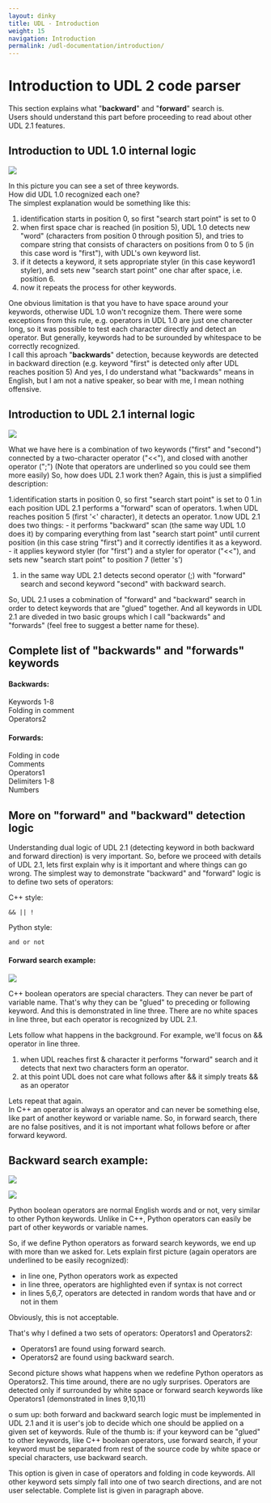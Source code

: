 ```yaml
---
layout: dinky
title: UDL - Introduction
weight: 15
navigation: Introduction
permalink: /udl-documentation/introduction/
---
```


Introduction to UDL 2 code parser
=================================

This section explains what "__backward__" and "__forward__" search is.    
Users should understand this part before proceeding to read about other UDL 2.1 features.


## Introduction to UDL 1.0 internal logic

![](/images/introduction_01.png)


In this picture you can see a set of three keywords.   
How did UDL 1.0 recognized each one?    
The simplest explanation would be something like this:

1. identification starts in position 0, so first "search start point" is set to 0
1. when first space char is reached (in position 5), UDL 1.0 detects new "word" (characters from position 0 through position 5), and tries to compare string that consists of characters on positions from 0 to 5 (in this case word is "first"), with UDL's own keyword list.
1. if it detects a keyword, it sets appropriate styler (in this case keyword1 styler), and sets new "search start point" one char after space, i.e. position 6.
1. now it repeats the process for other keywords.


One obvious limitation is that you have to have space around your keywords, otherwise UDL 1.0 won't recognize them. 
There were some exceptions from this rule, e.g. operators in UDL 1.0 are just one charecter long, 
so it was possible to test each character directly and detect an operator. But generally, keywords had to be 
surounded by whitespace to be correctly recognized.   
I call this aproach "__backwards__" detection, because keywords are detected in backward direction 
(e.g. keyword "first" is detected only after UDL reaches position 5)
And yes, I do understand what "backwards" means in English, but I am not a native speaker, so bear with me, 
I mean nothing offensive.

## Introduction to UDL 2.1 internal logic

![](/images/introduction_02.png)

What we have here is a combination of two keywords ("first" and "second") connected by a two-character operator ("<<"), and closed with another operator (";") (Note that operators are underlined so you could see them more easily)
So, how does UDL 2.1 work then?
Again, this is just a simplified description:

1.identification starts in position 0, so first "search start point" is set to 0
1.in each position UDL 2.1 performs a "forward" scan of operators.
1.when UDL reaches position 5 (first '<' character), it detects an operator.
1.now UDL 2.1 does two things:
    - it performs "backward" scan (the same way UDL 1.0 does it) by comparing everything from 
    last "search start point" until current position (in this case string "first") 
    and it correctly identifies it as a keyword.
    - it applies keyword styler (for "first") and a styler for operator ("<<"), 
    and sets new "search start point" to position 7 (letter 's')
1. in the same way UDL 2.1 detects second operator (;) with "forward" search and second keyword 
"second" with backward search.

So, UDL 2.1 uses a cobmination of "forward" and "backward" search in order to detect keywords that are 
"glued" together. And all keywords in UDL 2.1 are diveded in two basic groups which 
I call "backwards" and "forwards" (feel free to suggest a better name for these).

## Complete list of "backwards" and "forwards" keywords

#### Backwards:
Keywords 1-8           
Folding in comment     
Operators2             

#### Forwards:
Folding in code    
Comments           
Operators1         
Delimiters 1-8     
Numbers            

## More on "forward" and "backward" detection logic

Understanding dual logic of UDL 2.1 (detecting keyword in both backward and forward direction) is very important. 
So, before we proceed with details of UDL 2.1, lets first explain why is it important and where things can go wrong.
The simplest way to demonstrate "backward" and "forward" logic is to define two sets of operators:

C++ style: 
    
    && || !

Python style: 

    and or not


#### Forward search example:

![](/images/introduction_03.png)

C++ boolean operators are special characters. They can never be part of variable name. 
That's why they can be "glued" to preceding or following keyword. And this is demonstrated in line three. 
There are no white spaces in line three, but each operator is recognized by UDL 2.1.

Lets follow what happens in the background. For example, we'll focus on && operator in line three.

1. when UDL reaches first & character it performs "forward" search and it detects that 
next two characters form an operator.
1. at this point UDL does not care what follows after && it simply treats && as an operator

Lets repeat that again.     
In C++ an operator is always an operator and can never be something else, 
like part of another keyword or variable name. So, in forward search, there are no false positives, 
and it is not important what follows before or after forward keyword.


## Backward search example:

![](/images/introduction_04.png)

![](/images/introduction_05.png)


Python boolean operators are normal English words and or not, very similar to other Python keywords. 
Unlike in C++, Python operators can easily be part of other keywords or variable names.

So, if we define Python operators as forward search keywords, we end up with more than we asked for.
Lets explain first picture (again operators are underlined to be easily recognized):

- in line one, Python operators work as expected
- in line three, operators are highlighted even if syntax is not correct
- in lines 5,6,7, operators are detected in random words that have and or not in them

Obviously, this is not acceptable.

That's why I defined a two sets of operators: Operators1 and Operators2:

- Operators1 are found using forward search.
- Operators2 are found using backward search. 

Second picture shows what happens when we redefine Python operators as Operators2. 
This time around, there are no ugly surprises. Operators are detected only if surrounded by white space or 
forward search keywords like Operators1 (demonstrated in lines 9,10,11)

o sum up: both forward and backward search logic must be implemented in UDL 2.1 and it is user's job to 
decide which one should be applied on a given set of keywords. 
Rule of the thumb is: if your keyword can be "glued" to other keywords, 
like C++ boolean operators, use forward search, if your keyword must be separated from rest of the 
source code by white space or special characters, use backward search.

This option is given in case of operators and folding in code keywords. 
All other keyword sets simply fall into one of two search directions, and are not user selectable. 
Complete list is given in paragraph above.


